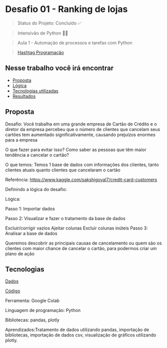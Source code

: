 # Desafio 01 - Ranking de lojas


> Status do Projeto: Concluído ✅

> Intensivão de Python 👨‍🏫

> Aula 1 - Automação de processos e tarefas com Python

> [Hashtag Programação](https://www.youtube.com/channel/UCafFexaRoRylOKdzGBU6Pgg)

## Nesse trabalho você irá encontrar 

- [Proposta](#proposta)
- [Lógica](#lógica)
- [Tecnologias utilizadas](#tecnologias)
- [Resultados](#resultados)

## Proposta

Desafio: Você trabalha em uma grande empresa de Cartão de Crédito e o diretor da empresa percebeu que o número de clientes que cancelam seus cartões tem aumentado significativamente, causando prejuízos enormes para a empresa

O que fazer para evitar isso? Como saber as pessoas que têm maior tendência a cancelar o cartão?

O que temos: Temos 1 base de dados com informações dos clientes, tanto clientes atuais quanto clientes que cancelaram o cartão

Referência: https://www.kaggle.com/sakshigoyal7/credit-card-customers

Definindo a lógica do desafio:

Lógica:

Passo 1: Importar dados

Passo 2: Visualizar e fazer o tratamento da base de dados

Excluir/corrigir vazios
Ajeitar colunas
Excluir colunas inúteis
Passo 3: Analisar a base de dados

Queremos descobrir as principais causas de cancelamento ou quem são os clientes com maior chance de cancelar o cartão, para podermos criar um plano de ação
## Tecnologias

[Dados](https://github.com/GabrieleGVieira/Desafio02-Intensivo-Python/blob/main/docs/ClientesBanco.csv)

[Código](https://github.com/GabrieleGVieira/Desafio02-Intensivo-Python/blob/main/docs/Desafio02.ipynb)

Ferramenta: Google Colab

Linguagem de programação: Python

Bibliotecas: pandas, plotly

Aprendizados:Tratamento de dados utilizando pandas, importação de bibliotecas, importação de dados csv, visualização de gráficos utilizando plotly.


